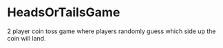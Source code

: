 # HeadsOrTailsGame
2 player coin toss game where players randomly guess which side up the coin will land.
